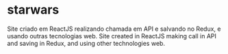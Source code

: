 # starwars
Site criado em ReactJS realizando chamada em API e salvando no Redux, e usando outras tecnologias web.
Site created in ReactJS making call in API and saving in Redux, and using other technologies web.
